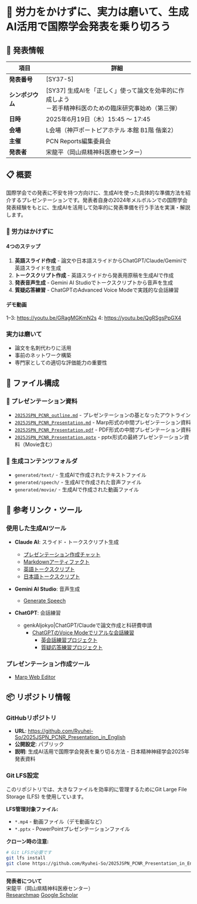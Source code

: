 # 🧠 労力をかけずに、実力は磨いて、生成AI活用で国際学会発表を乗り切ろう

## 📅 発表情報

| 項目 | 詳細 |
|------|------|
| **発表番号** | [SY37-5] |
| **シンポジウム** | [SY37] 生成AIを「正しく」使って論文を効率的に作成しよう<br>－若手精神科医のための臨床研究事始め（第三弾） |
| **日時** | 2025年6月19日（木）15:45 〜 17:45 |
| **会場** | L会場（神戸ポートピアホテル 本館 B1階 偕楽2） |
| **主催** | PCN Reports編集委員会 |
| **発表者** | 宋龍平（岡山県精神科医療センター） |

## 📋 概要

国際学会での発表に不安を持つ方向けに、生成AIを使った具体的な準備方法を紹介するプレゼンテーションです。発表者自身の2024年メルボルンでの国際学会発表経験をもとに、生成AIを活用して効率的に発表準備を行う手法を実演・解説します。

### 🎯 労力はかけずに

#### 4つのステップ
1. **英語スライド作成** - 論文や日本語スライドからChatGPT/Claude/Geminiで英語スライドを生成
2. **トークスクリプト作成** - 英語スライドから発表用原稿を生成AIで作成
3. **発表音声生成** - Gemini AI Studioでトークスクリプトから音声を生成
4. **質疑応答練習** - ChatGPTのAdvanced Voice Modeで実践的な会話練習

#### デモ動画
1–3: https://youtu.be/GRagMGKmN2s
4: https://youtu.be/QgRSgsPpGX4

### 実力は磨いて
- 論文を名刺代わりに活用
- 事前のネットワーク構築
- 専門家としての適切な評価能力の重要性

## 📁 ファイル構成

### 📄 プレゼンテーション資料
- [`2025JSPN_PCNR_outline.md`](presentation/2025JSPN_PCNR_outline.md) - プレゼンテーションの基となったアウトライン
- [`2025JSPN_PCNR_Presentation.md`](presentation/2025JSPN_PCNR_Presentation.md) - Marp形式の中間プレゼンテーション資料
- [`2025JSPN_PCNR_Presentation.pdf`](presentation/2025JSPN_PCNR_Presentation.pdf) - PDF形式の中間プレゼンテーション資料
- [`2025JSPN_PCNR_Presentation.pptx`](presentation/2025JSPN_PCNR_Presentation.ppptx) - pptx形式の最終プレゼンテーション資料（Movie含む）

### 📂 生成コンテンツフォルダ
- `generated/text/` - 生成AIで作成されたテキストファイル
- `generated/speech/` - 生成AIで作成された音声ファイル
- `generated/movie/` - 生成AIで作成された動画ファイル

## 🔗 参考リンク・ツール

### 使用した生成AIツール
- **Claude AI**: スライド・トークスクリプト生成
  - [プレゼンテーション作成チャット](https://claude.ai/chat/4b815f8c-5948-4410-bcd5-a8eafff49c81)
  - [Markdownアーティファクト](https://claude.ai/public/artifacts/20c4be74-2d07-4b65-ae19-880df928a01b)
  - [英語トークスクリプト](https://claude.ai/public/artifacts/98b7efe6-773b-47d0-9fca-72fde0697958)
  - [日本語トークスクリプト](https://claude.ai/public/artifacts/e39145fe-1ed5-4cd0-b229-47e5869e5108)

- **Gemini AI Studio**: 音声生成
  - [Generate Speech](https://aistudio.google.com/generate-speech)

- **ChatGPT**: 会話練習
  - genkAIjokyo|ChatGPT/Claudeで論文作成と科研費申請  
    - [ChatGPTのVoice Modeでリアルな会話練習](https://note.com/genkaijokyo/n/n64efcfcd6cdd)
        - [英会話練習プロジェクト](https://chatgpt.com/g/g-p-684e7519facc819189b652c8e407c5a4-ying-hui-hua-lian-xi/project)
        - [質疑応答練習プロジェクト](https://chatgpt.com/g/g-p-684e76f420e48191aba5c4ddbbf46bce-2025jspn-demo-qanda/project)

### プレゼンテーション作成ツール
- [Marp Web Editor](https://marpwebeditor.app/)

## 📦 リポジトリ情報

### GitHubリポジトリ
- **URL**: https://github.com/Ryuhei-So/2025JSPN_PCNR_Presentation_in_English
- **公開設定**: パブリック
- **説明**: 生成AI活用で国際学会発表を乗り切る方法 - 日本精神神経学会2025年発表資料

### Git LFS設定
このリポジトリでは、大きなファイルを効率的に管理するためにGit Large File Storage (LFS) を使用しています。

**LFS管理対象ファイル:**
- `*.mp4` - 動画ファイル（デモ動画など）
- `*.pptx` - PowerPointプレゼンテーションファイル

**クローン時の注意:**
```bash
# Git LFSが必要です
git lfs install
git clone https://github.com/Ryuhei-So/2025JSPN_PCNR_Presentation_in_English.git
```

---

**発表者について**  
宋龍平（岡山県精神科医療センター）  
[Researchmap](https://researchmap.jp/rso)
[Google Scholar](https://scholar.google.co.jp/citations?user=F5Q3kqoAAAAJ&hl=ja)